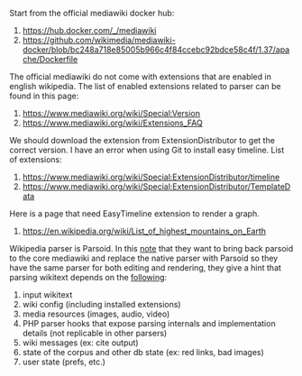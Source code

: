Start from the official mediawiki docker hub:

1. https://hub.docker.com/_/mediawiki
2. https://github.com/wikimedia/mediawiki-docker/blob/bc248a718e85005b966c4f84ccebc92bdce58c4f/1.37/apache/Dockerfile

The official mediawiki do not come with extensions that are enabled in english wikipedia. The list of enabled extensions related to parser can be found in this page:

1. https://www.mediawiki.org/wiki/Special:Version
2. https://www.mediawiki.org/wiki/Extensions_FAQ

We should download the extension from ExtensionDistributor to get the correct version. I have an error when using Git to install easy timeline.
List of extensions:

1. https://www.mediawiki.org/wiki/Special:ExtensionDistributor/timeline
2. https://www.mediawiki.org/wiki/Special:ExtensionDistributor/TemplateData

Here is a page that need EasyTimeline extension to render a graph.

1. https://en.wikipedia.org/wiki/List_of_highest_mountains_on_Earth

Wikipedia parser is Parsoid. In this [note](https://www.mediawiki.org/wiki/Parsing/Notes/Moving_Parsoid_Into_Core) that they want to bring back parsoid to the core mediawiki and replace the native parser with Parsoid so they have the same parser for both editing and rendering, they give a hint that parsing wikitext depends on the [following](https://www.mediawiki.org/wiki/Parsing/Notes/Two_Systems_Problem#Reliance_on_state_that_Parsoid_doesn't_have_direct_access_to):

1. input wikitext
2. wiki config (including installed extensions)
3. media resources (images, audio, video)
4. PHP parser hooks that expose parsing internals and implementation details (not replicable in other parsers)
5. wiki messages (ex: cite output)
6. state of the corpus and other db state (ex: red links, bad images)
7. user state (prefs, etc.)
